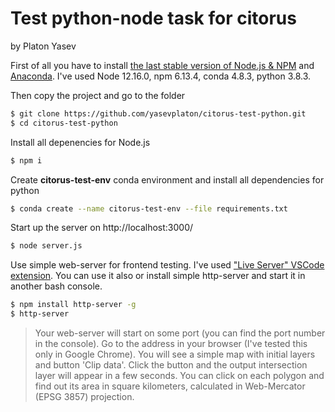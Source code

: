 # Test python-node task for citorus
by Platon Yasev

First of all you have to install [the last stable version of Node.js & NPM](https://nodejs.org/en/download/current/) and [Anaconda](https://www.anaconda.com/products/individual). I've used Node 12.16.0, npm 6.13.4, conda 4.8.3, python 3.8.3.

Then copy the project and go to the folder
```sh
$ git clone https://github.com/yasevplaton/citorus-test-python.git
$ cd citorus-test-python
```

Install all depenencies for Node.js
```sh
$ npm i
```

Create **citorus-test-env** conda environment and install all dependencies for python
```sh
$ conda create --name citorus-test-env --file requirements.txt
```

Start up the server on http://localhost:3000/
```sh
$ node server.js
```

Use simple web-server for frontend testing. I've used ["Live Server" VSCode extension](https://marketplace.visualstudio.com/items?itemName=ritwickdey.LiveServer). You can use it also or install simple http-server and start it in another bash console.
```sh
$ npm install http-server -g
$ http-server
```

> Your web-server will start on some port (you can find the port number in the console). Go to the address in your browser (I've tested this only in Google Chrome). You will see a simple map with initial layers and button 'Clip data'. Click the button and the output intersection layer will appear in a few seconds. You can click on each polygon and find out its area in square kilometers, calculated in Web-Mercator (EPSG 3857) projection.